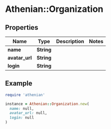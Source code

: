 # Athenian::Organization

## Properties

| Name | Type | Description | Notes |
| ---- | ---- | ----------- | ----- |
| **name** | **String** |  |  |
| **avatar_url** | **String** |  |  |
| **login** | **String** |  |  |

## Example

```ruby
require 'athenian'

instance = Athenian::Organization.new(
  name: null,
  avatar_url: null,
  login: null
)
```


